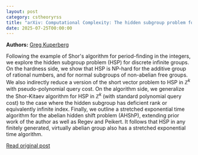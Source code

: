 ```yaml
---
layout: post
category: cstheoryrss
title: "arXiv: Computational Complexity: The hidden subgroup problem for infinite groups"
date: 2025-07-25T00:00:00
---
```


**Authors:** [Greg Kuperberg](https://dblp.uni-trier.de/search?q=Greg+Kuperberg)

Following the example of Shor's algorithm for period-finding in the integers,
we explore the hidden subgroup problem (HSP) for discrete infinite groups. On
the hardness side, we show that HSP is NP-hard for the additive group of
rational numbers, and for normal subgroups of non-abelian free groups. We also
indirectly reduce a version of the short vector problem to HSP in
$\mathbb{Z}^k$ with pseudo-polynomial query cost. On the algorithm side, we
generalize the Shor-Kitaev algorithm for HSP in $\mathbb{Z}^k$ (with standard
polynomial query cost) to the case where the hidden subgroup has deficient rank
or equivalently infinite index. Finally, we outline a stretched exponential
time algorithm for the abelian hidden shift problem (AHShP), extending prior
work of the author as well as Regev and Peikert. It follows that HSP in any
finitely generated, virtually abelian group also has a stretched exponential
time algorithm.

[Read original post](http://arxiv.org/abs/2507.18499v1)
